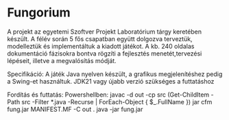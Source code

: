 # Fungorium
A projekt az egyetemi Szoftver Projekt Laboratórium tárgy keretében készült.
A félév során 5 fős csapatban együtt dolgozva terveztük, modelleztük és implementáltuk a kiadott játékot.
A kb. 240 oldalas dokumentáció fázisokra bontva rögzíti a fejlesztés menetét,tervezési lépéseit, illetve a megvalósítás módját. 

Specifikáció:
A játék Java nyelven készült, a grafikus megjelenítéshez pedig a Swing-et használtuk.
JDK21 vagy újabb verzió szükséges a futtatáshoz

Fordítás és futtatás:
Powershellben:
javac -d out -cp src (Get-ChildItem -Path src -Filter *.java -Recurse | ForEach-Object { $_.FullName })
jar cfm fung.jar MANIFEST.MF -C out .
java -jar fung.jar
